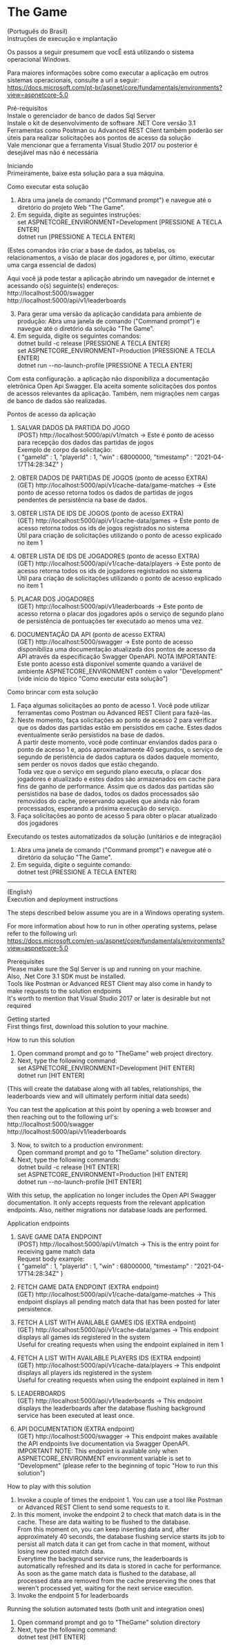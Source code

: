 # The Game

(Português do Brasil)<br />
Instruções de execução e implantação

Os passos a seguir presumem que vocÊ está utilizando o sistema operacional Windows.

Para maiores informações sobre como executar a aplicação em outros sistemas operacionais, consulte a url a seguir:<br/>
https://docs.microsoft.com/pt-br/aspnet/core/fundamentals/environments?view=aspnetcore-5.0

Pré-requisitos<br />
Instale o gerenciador de banco de dados Sql Server<br />
Instale o kit de desenvolvimento de software .NET Core versão 3.1<br />
Ferramentas como Postman ou Advanced REST Client também poderão ser úteis para realizar solicitações aos pontos de acesso da solução<br />
Vale mencionar que a ferramenta Visual Studio 2017 ou posterior é desejável mas não é necessária<br />

Iniciando<br/>
Primeiramente, baixe esta solução para a sua máquina.

Como executar esta solução<br />
1. Abra uma janela de comando ("Command prompt") e navegue até o diretório do projeto Web "The Game".<br />
2. Em seguida, digite as seguintes instruções:<br />
   set ASPNETCORE_ENVIRONMENT=Development [PRESSIONE A TECLA ENTER]<br/>
   dotnet run [PRESSIONE A TECLA ENTER]<br/>
   
(Estes comandos irão criar a base de dados, as tabelas, os relacionamentos, a visão de placar dos jogadores e, por último, executar uma carga essencial de dados)<br/>

Aqui você já pode testar a aplicação abrindo um navegador de internet e acessando o(s) seguinte(s) endereços:<br />
http://localhost:5000/swagger<br/>
http://localhost:5000/api/v1/leaderboards<br/>

3. Para gerar uma versão da aplicação candidata para ambiente de produção:
Abra uma janela de comando ("Command prompt") e navegue até o diretório da solução "The Game".<br />
4. Em seguida, digite os seguintes comandos:<br/>
 dotnet build -c release [PRESSIONE A TECLA ENTER]<br/>
 set ASPNETCORE_ENVIRONMENT=Production [PRESSIONE A TECLA ENTER]<br/>
 dotnet run --no-launch-profile [PRESSIONE A TECLA ENTER]<br/>

Com esta configuração. a aplicação não disponibiliza a documentação eletrônica Open Api Swagger.
Ela aceita somente solicitações dos pontos de acessos relevantes da aplicação.
Também, nem migrações nem cargas de banco de dados são realizadas.

Pontos de acesso da aplicação
1. SALVAR DADOS DA PARTIDA DO JOGO<br/>
(POST) http://localhost:5000/api/v1/match -> Este é ponto de acesso para recepção dos dados das partidas de jogos<br/>
Exemplo de corpo da solicitação:<br/>
{
    "gameId" : 1,
    "playerId" : 1,
    "win" : 68000000,
    "timestamp" : "2021-04-17T14:28:34Z"
}

2. OBTER DADOS DE PARTIDAS DE JOGOS (ponto de acesso EXTRA)<br/>
(GET) http://localhost:5000/api/v1/cache-data/game-matches -> Este ponto de acesso retorna todos os dados de partidas de jogos pendentes de persistência na base de dados.

3. OBTER LISTA DE IDS DE JOGOS (ponto de acesso EXTRA)<br/>
(GET) http://localhost:5000/api/v1/cache-data/games -> Este ponto de acesso retorna todos os ids de jogos registrados no sistema<br/>
Útil para criação de solicitações utilizando o ponto de acesso explicado no item 1

4. OBTER LISTA DE IDS DE JOGADORES (ponto de acesso EXTRA)<br/>
(GET) http://localhost:5000/api/v1/cache-data/players -> Este ponto de acesso retorna todos os ids de jogadores registrados no sistema<br/>
Útil para criação de solicitações utilizando o ponto de acesso explicado no item 1

5. PLACAR DOS JOGADORES<br/>
(GET) http://localhost:5000/api/v1/leaderboards -> Este ponto de acesso retorna o placar dos jogadores após o serviço de segundo plano de persistência de pontuações ter executado ao menos uma vez.

6. DOCUMENTAÇÃO DA API (ponto de acesso EXTRA)<br/>
(GET) http://localhost:5000/swagger -> Este ponto de acesso disponibiliza uma documentação atualizada dos pontos de acesso da API através da especificação Swagger OpenAPI.
NOTA IMPORTANTE: Este ponto acesso está disponível somente quando a variável de ambiente ASPNETCORE_ENVIRONMENT contém o valor "Development" (vide início do tópico "Como executar esta solução")

Como brincar com esta solução<br/>
1. Faça algumas solicitações ao ponto de acesso 1. Você pode utilizar ferramentas como Postman ou Advanced REST Client para fazê-las.<br/>
2. Neste momento, faça solicitações ao ponto de acesso 2 para verificar que os dados das partidas estão em persistidos em cache. Estes dados eventualmente serão persistidos na base de dados.<br/>
A partir deste momento, você pode continuar enviandos dados para o ponto de acesso 1 e, após aproximadamente 40 segundos, o serviço de segundo de peristência de dados captura os dados daquele momento, sem perder os novos dados que estão chegando.<br/>
Toda vez que o serviço em segundo plano executa, o placar dos jogadores é atualizado e estes dados são armazenados em cache para fins de ganho de performance.
Assim que os dados das partidas são persistidos na base de dados, todos os dados processados são removidos do cache, preservando aqueles que ainda não foram processados, esperando a próxima execução do serviço.<br/>
3. Faça solicitações ao ponto de acesso 5 para obter o placar atualizado dos jogadores

Executando os testes automatizados da solução (unitários e de integração)
1. Abra uma janela de comando ("Command prompt") e navegue até o diretório da solução "The Game".<br/>
2. Em seguida, digite o seguinte comando:<br/>
   dotnet test [PRESSIONE A TECLA ENTER]

--------------------------------------------------------------------------------------------------------------------------------------------------

(English)<br />
Execution and deployment instructions

The steps described below assume you are in a Windows operating system.

For more information about how to run in other operating systems, pelase refer to the following url:<br/>
https://docs.microsoft.com/en-us/aspnet/core/fundamentals/environments?view=aspnetcore-5.0

Prerequisites<br/>
Please make sure the Sql Server is up and running on your machine.<br/>
Also, .Net Core 3.1 SDK must be installed.<br/>
Tools like Postman or Advanced REST Client may also come in handy to make requests to the solution endpoints<br/>
It's worth to mention that Visual Studio 2017 or later is desirable but not required<br/>

Getting started<br/>
First things first, download this solution to your machine.

How to run this solution<br/>
1. Open command prompt and go to "TheGame" web project directory.<br/>
2. Next, type the following command:<br/>
   set ASPNETCORE_ENVIRONMENT=Development [HIT ENTER]<br/>
   dotnet run [HIT ENTER]<br/>

(This will create the database along with all tables, relationships, the leaderboards view and will ultimately perform initial data seeds)<br/>

You can test the application at this point by opening a web browser and then reaching out to the following url's:<br/>
http://localhost:5000/swagger<br/>
http://localhost:5000/api/v1/leaderboards<br/>

3. Now, to switch to a production environment:<br/>
Open command prompt and go to "TheGame" solution directory.<br/>
4. Next, type the following commands:<br/>
 dotnet build -c release [HIT ENTER]<br/>
 set ASPNETCORE_ENVIRONMENT=Production [HIT ENTER]<br/>
 dotnet run --no-launch-profile [HIT ENTER]<br/>

With this setup, the application no longer includes the Open API Swagger documentation.
It only accepts requests from the relevant application endpoints.
Also, neither migrations nor database loads are performed.

Application endpoints
1. SAVE GAME DATA ENDPOINT<br/>
(POST) http://localhost:5000/api/v1/match -> This is the entry point for receiving game match data<br/>
Request body example:<br/>
{
    "gameId" : 1,
    "playerId" : 1,
    "win" : 68000000,
    "timestamp" : "2021-04-17T14:28:34Z"
}

2. FETCH GAME DATA ENDPOINT (EXTRA endpoint)<br/>
(GET)  http://localhost:5000/api/v1/cache-data/game-matches -> This endpoint displays all pending match data that has been posted for later persistence.

3. FETCH A LIST WITH AVAILABLE GAMES IDS (EXTRA endpoint)<br/>
(GET)  http://localhost:5000/api/v1/cache-data/games -> This endpoint displays all games ids registered in the system<br/>
Useful for creating requests when using the endpoint explained in item 1

4. FETCH A LIST WITH AVAILABLE PLAYERS IDS (EXTRA endpoint)<br/>
(GET)  http://localhost:5000/api/v1/cache-data/players -> This endpoint displays all players ids registered in the system<br/>
Useful for creating requests when using the endpoint explained in item 1

5. LEADERBOARDS<br/>
(GET)  http://localhost:5000/api/v1/leaderboards -> This endpoint displays the leaderboards after the database flushing background service
has been executed at least once.

6. API DOCUMENTATION (EXTRA endpoint)<br/>
(GET)  http://localhost:5000/swagger -> This endpoint makes available the API endpoints live documentation via Swagger OpenAPI.
IMPORTANT NOTE: This endpoint is available only when ASPNETCORE_ENVIRONMENT environment variable is set to "Development" (please refer to the beginning of topic "How to run this solution")

How to play with this solution<br/>
1. Invoke a couple of times the endpoint 1. You can use a tool like Postman or Advanced REST Client to send some requests to it.<br/>
2. In this moment, invoke the endpoint 2 to check that match data is in the cache. These are data waiting to be flushed to the database.<br/>
From this moment on, you can keep inserting data and, after approximately 40 seconds, the database flushing service starts its job to persist all match data
it can get from cache in that moment, without losing new posted match data.<br/>
Everytime the background service runs, the leaderboards is automatically refreshed and its data is stored in cache for performance.
As soon as the game match data is flushed to the database, all processed data are removed from the cache preserving the ones that weren't processed yet,
waiting for the next service execution.<br/>
3. Invoke the endpoint 5 for leaderboards

Running the solution automated tests (both unit and integration ones)
1. Open command prompt and go to "TheGame" solution directory<br/>
2. Next, type the following command:<br/>
   dotnet test [HIT ENTER]
